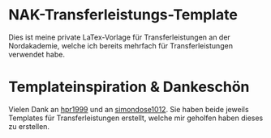 # NAK-Transferleistungs-Template
Dies ist meine private LaTex-Vorlage für Transferleistungen an der Nordakademie, welche ich bereits mehrfach für Transferleistungen verwendet habe.

# Templateinspiration & Dankeschön
Vielen Dank an [hpr1999](https://github.com/hpr1999/deg_transferleistung_latex) und an [simondose1012](https://github.com/simondose1012/transferleistung-template). Sie haben beide jeweils Templates für Transferleistungen erstellt, welche mir geholfen haben dieses zu erstellen.